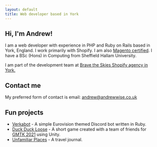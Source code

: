 ```yaml
---
layout: default
title: Web developer based in York
---
```


## Hi, I'm Andrew!

I am a web developer with experience in PHP and Ruby on Rails based in York, England. I work primarily with Shopify. I am also [Magento certified](http://www.magentocommerce.com/certification/directory/dev/466824/). I have a BSc (Hons) in Computing from Sheffield Hallam University.

I am part of the development team at [Brave the Skies Shopify agency in York.](https://bravetheskies.com/)

## Contact me

My preferred form of contact is email: [andrew@andrewwise.co.uk](andrew@andrewwise.co.uk)

## Fun projects

* [Verkabot](https://github.com/andrewwise/verkabot) - A simple Eurovision themed Discord bot written in Ruby.
* [Duck Duck Loose](https://dodgy-jammers.itch.io/duck-duck-loose) - A short game created with a team of friends for [GMTK 2021](https://itch.io/jam/gmtk-2021) using Unity.
* [Unfamiliar Places](https://unfamiliarplaces.net/) - A travel journal.
